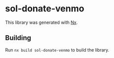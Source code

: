 # sol-donate-venmo

This library was generated with [Nx](https://nx.dev).

## Building

Run `nx build sol-donate-venmo` to build the library.

